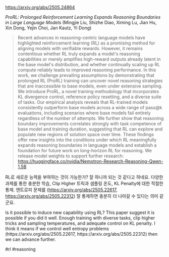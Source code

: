 https://arxiv.org/abs/2505.24864

*ProRL: Prolonged Reinforcement Learning Expands Reasoning Boundaries in Large Language Models* (Mingjie Liu, Shizhe Diao, Ximing Lu, Jian Hu, Xin Dong, Yejin Choi, Jan Kautz, Yi Dong)

> Recent advances in reasoning-centric language models have highlighted reinforcement learning (RL) as a promising method for aligning models with verifiable rewards. However, it remains contentious whether RL truly expands a model's reasoning capabilities or merely amplifies high-reward outputs already latent in the base model's distribution, and whether continually scaling up RL compute reliably leads to improved reasoning performance. In this work, we challenge prevailing assumptions by demonstrating that prolonged RL (ProRL) training can uncover novel reasoning strategies that are inaccessible to base models, even under extensive sampling. We introduce ProRL, a novel training methodology that incorporates KL divergence control, reference policy resetting, and a diverse suite of tasks. Our empirical analysis reveals that RL-trained models consistently outperform base models across a wide range of pass@k evaluations, including scenarios where base models fail entirely regardless of the number of attempts. We further show that reasoning boundary improvements correlates strongly with task competence of base model and training duration, suggesting that RL can explore and populate new regions of solution space over time. These findings offer new insights into the conditions under which RL meaningfully expands reasoning boundaries in language models and establish a foundation for future work on long-horizon RL for reasoning. We release model weights to support further research: https://huggingface.co/nvidia/Nemotron-Research-Reasoning-Qwen-1.5B

RL로 새로운 능력을 부여하는 것이 가능한가? 잘 하니까 되는 것 같다고 하네요. 다양한 과제를 통한 충분한 학습, Clip Higher 트릭과 샘플링 온도, KL Penalty에 대한 적절한 통제. 엔트로피 문제를 (https://arxiv.org/abs/2505.22617, https://arxiv.org/abs/2505.22312) 잘 통제하면 충분히 더 나아갈 수 있다는 의미 같군요.

<english>
Is it possible to induce new capability using RL? This paper suggest it is possible if you did it well. Enough training with diverse tasks, clip higher tricks and sampling temperatures, and adequate control on KL penalty. I think it means if we control well entropy problems (https://arxiv.org/abs/2505.22617, https://arxiv.org/abs/2505.22312) then we can advance further.
</english>

#rl #reasoning 